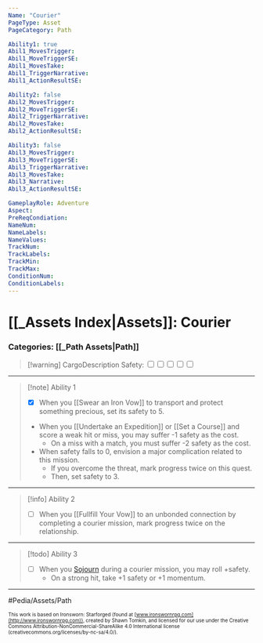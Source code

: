 ```yaml
---
Name: "Courier"
PageType: Asset
PageCategory: Path

Ability1: true
Abil1_MovesTrigger:
Abil1_MoveTriggerSE:
Abil1_MovesTake:
Abil1_TriggerNarrative:
Abil1_ActionResultSE:

Ability2: false
Abil2_MovesTrigger:
Abil2_MoveTriggerSE:
Abil2_TriggerNarrative:
Abil2_MovesTake:
Abil2_ActionResultSE:

Ability3: false
Abil3_MovesTrigger:
Abil3_MoveTriggerSE:
Abil3_TriggerNarrative:
Abil3_MovesTake:
Abil3_Narrative:
Abil3_ActionResultSE:

GameplayRole: Adventure
Aspect:
PreReqCondiation: 
NameNum:
NameLabels:
NameValues:
TrackNum:
TrackLabels:
TrackMin:
TrackMax:
ConditionNum:
ConditionLabels:
---
```

# [[_Assets Index|Assets]]: Courier
### Categories: [[_Path Assets|Path]]
> [!warning] CargoDescription
>Safety: <input type="checkbox" /><input type="checkbox" /><input type="checkbox" /><input type="checkbox" /><input type="checkbox" />

___
> [!note] Ability 1
> - [x] When you [[Swear an Iron Vow]] to transport and protect something precious, set its safety to 5. 
> - When you [[Undertake an Expedition]] or [[Set a Course]] and score a weak hit or miss, you may suffer -1 safety as the cost. 
> 	- On a miss with a match, you must suffer -2 safety as the cost. 
> - When safety falls to 0, envision a major complication related to this mission.
> 	- If you overcome the threat, mark progress twice on this quest. 
> 	- Then, set safety to 3. 
___
> [!info] Ability 2
> - [ ] When you [[Fullfill Your Vow]] to an unbonded connection by completing a courier mission, mark progress twice on the relationship.
___
> [!todo] Ability 3
> - [ ] When you [Sojourn](z_Obsi-Forge-Apedia/Moves/Recover/Sojourn.md) during a courier mission, you may roll +safety. 
> 	- On a strong hit, take +1 safety or +1 momentum.
___

#Pedia/Assets/Path 

<font size=-2>This work is based on Ironsworn: Starforged (found at [www.ironswornrpg.com](http://www.ironswornrpg.com)), created by Shawn Tomkin, and licensed for our use under the Creative Commons Attribution-NonCommercial-ShareAlike 4.0 International license  (creativecommons.org/licenses/by-nc-sa/4.0/).</font>